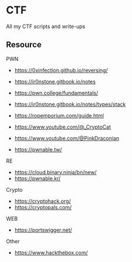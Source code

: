 # CTF
All my CTF scripts and write-ups

## Resource

PWN
- https://0xinfection.github.io/reversing/
- https://ir0nstone.gitbook.io/notes
- https://pwn.college/fundamentals/
- https://ir0nstone.gitbook.io/notes/types/stack
- https://ropemporium.com/guide.html

- https://www.youtube.com/@_CryptoCat
- https://www.youtube.com/@PinkDraconian

- https://pwnable.tw/

RE
- https://cloud.binary.ninja/bn/new/
- https://pwnable.kr/

Crypto
- https://cryptohack.org/
- https://cryptopals.com/

WEB
- https://portswigger.net/

Other
- https://www.hackthebox.com/
